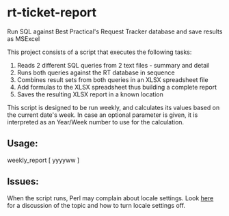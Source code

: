 # rt-ticket-report
Run SQL against Best Practical's Request Tracker database and save results as MSExcel

This project consists of a script that executes the following tasks:

1. Reads 2 different SQL queries from 2 text files - summary and detail
2. Runs both queries against the RT database in sequence
3. Combines result sets from both queries in an XLSX spreadsheet file
4. Add formulas to the XLSX spreadsheet thus building a complete report
5. Saves the resulting XLSX report in a known location

This script is designed to be run weekly, and calculates its values based on the current date's week.
In case an optional parameter is given, it is interpreted as an Year/Week number to use for the calculation.

## Usage:
weekly_report [ yyyyww ]

## Issues:
When the script runs, Perl may complain about locale settings.
Look [here](https://sskaje.me/2014/01/lc-ctype-issue/) for a discussion of the topic and how to turn locale settings off.
